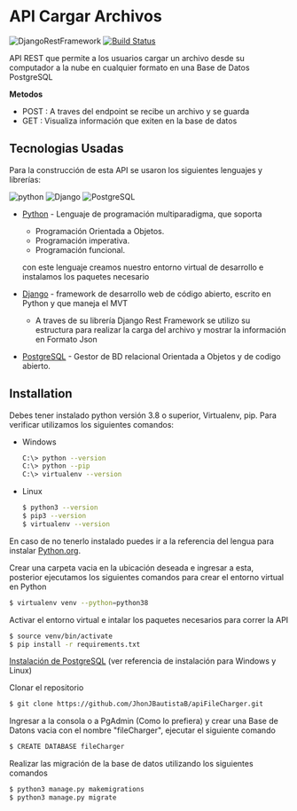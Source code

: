 # API Cargar Archivos

![DjangoRestFramework](https://img.stackshare.io/service/1630/New_Project__67_.png "Django Rest Framework")
[![Build Status](https://travis-ci.org/joemccann/dillinger.svg?branch=master)](https://travis-ci.org/joemccann/dillinger)

API REST que permite a los usuarios cargar un archivo desde su computador a la nube en cualquier formato en una Base de Datos PostgreSQL

**Metodos**
  - POST : A traves del endpoint se recibe un archivo y se guarda 
  - GET : Visualiza información que exiten en la base de datos



## Tecnologias Usadas

Para la construcción de esta API se usaron los siguientes lenguajes y librerías:

![python](https://img.shields.io/badge/3.8-Python-FFD43B?style=for-the-badge&logo=python&logoColor=white) ![Django](https://img.shields.io/badge/3.1.4-Django-092E20?style=for-the-badge&logo=Django&logoColor=white) ![PostgreSQL](https://img.shields.io/badge/3.1.4-PostgreSQL-008bb9?style=for-the-badge&logo=Postgresql&logoColor=white)

* [Python](https://www.python.org/) - Lenguaje de programación multiparadigma, que soporta 
    * Programación Orientada a Objetos.
    * Programación imperativa.
    * Programación funcional.

    con este lenguaje creamos nuestro entorno virtual de desarrollo e instalamos los paquetes necesario

* [Django](https://www.djangoproject.com/) - framework de desarrollo web de código abierto, escrito en Python y que maneja el MVT
    * A traves de su librería Django Rest Framework se utilizo su estructura para realizar la carga del archivo y mostrar la información en Formato Json


* [PostgreSQL](https://www.postgresql.org/) - Gestor de BD relacional Orientada a Objetos y de codigo abierto.



## Installation

Debes tener instalado python versión 3.8 o superior, Virtualenv, pip. Para verificar utilizamos los siguientes comandos:
- Windows
    ```  sh
    C:\> python --version
    C:\> python --pip
    C:\> virtualenv --version
    ```
- Linux
    ```  sh
    $ python3 --version
    $ pip3 --version
    $ virtualenv --version
    ```
En caso de no tenerlo instalado puedes ir a la referencia del lengua para instalar [Python.org](https://www.python.org/).

Crear una carpeta vacia en la ubicación deseada e ingresar a esta, posterior ejecutamos los siguientes comandos para crear el entorno virtual en Python
```sh
$ virtualenv venv --python=python38
```
Activar el entorno virtual e intalar los paquetes necesarios para correr la API
```sh
$ source venv/bin/activate
$ pip install -r requirements.txt
```
[Instalación de PostgreSQL](https://todopostgresql.com/tipos-de-instalaciones-de-postgresql/) (ver referencia de instalación para Windows y Linux)

Clonar el repositorio 
```sh
$ git clone https://github.com/JhonJBautistaB/apiFileCharger.git
```

Ingresar a la consola o a PgAdmin (Como lo prefiera) y crear una Base de Datons vacia con el nombre "fileCharger", ejecutar el siguiente comando

```sh
$ CREATE DATABASE fileCharger
```
Realizar las migración de la base de datos utilizando los siguientes comandos

```sh
$ python3 manage.py makemigrations
$ python3 manage.py migrate
```
